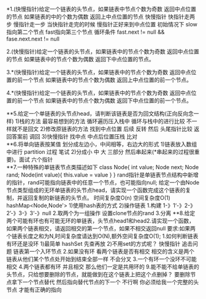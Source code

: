 *1.(快慢指针)给定一个链表的头节点，如果链表中节点个数为奇数 返回中点位置的节点 如果链表的中的个数为偶数 返回上中点位置的节点
    快慢指针 快指针走两步 慢指针走一步 当快指针走完的时候  慢指针正好来到中点位置
    初始情况下 slow指向第二个节点  fast指向第三个节点
    循环条件 fast.next != null && fase.next.next != null 

2.(快慢指针)给定一个链表的头节点，如果链表中的节点个数为奇数 返回中点位置的节点 如果链表中的节点个数为偶数 返回下中点位置的节点。

3.*(快慢指针)给定一个链表的头节点，如果链表中的节点个数为奇数 返回中点位置的前一个节点 如果链表中的节点个数为偶数 返回上中点位置的前一个节点。

4.*(快慢指针)给定一个链表的头节点，如果链表中的节点个数为奇数 返回中点位置的前一个节点 如果链表中的节点个数为偶数 返回下中点位置的前一个节点。
 
**5.给定一个单链表的头节点head，请判断该链表是否为回文结构(正向反向念一样)
    1)栈的方法 最容易想到的方法 循环遍历压入栈中 循环与栈中的进行比较 不一样就不是回文 
    2)修改原链表的方法 找到中点位置  后续 反转 然后 头尾指针比较  返回答案前 调回 
    3)快慢指针 找中点 中点后位置压栈 比对  
**6.将单向链表按某值 划分成左边小，中间相等，右边大的形式
    1)链表放入数组中进行 partition 过程 笔试
    2)分成小 中 大 三部分 然后串起来(*串起来的过程很重要)。面试
        六个指针   
**7.一种特殊的单链表节点类描述如下
    class Node{
        int value;
        Node next;
        Node rand;
        Node(int value){
            this.value = value
        }
    }
    rand指针是单链表节点结构中新增的指针，rand可能指向链表中的任意一个节点，也可能指向null;
    给定一个由Node节点类型组成的无环单链表的头节点head，请实现一个函数完成这个链表的复制，并返回复制的新链表的头节点。
    时间复杂度O(n) 空间复杂度O(1)   hashMap<Node,Node'>
    1)使用hash表的方式
    2)操作链表 
        1.构建 1-》1‘-》2-》2’-》3-》3‘-》null
        2.取两个为一组操作 设置clone节点的rand
        3.分离
**8.给定两个可能有环也有可能无环的单链表，头节点head1和head2.请实现一个函数，如果两个链表相交，请返回相交的第一个节点，如果不相交返回null
要求:如果两个链表长度之和为N,时间复杂度请达到O(N),额外空间复杂度O(1);
    1.如何判断链表有环还是没环
        1)最简单 hashSet 先查再放
        2)不用set的方式呢？ 快慢指针 追击问题 链表第一个入环节点 
    2.如果没有环 看两个链表是否有相交 相交的含义是两个链表从他们某个节点处开始到结束全部一样 不会分叉
    3.一个有环一个没环不可能相交
    4.两个链表都有环  并且相交 那么他们一定是共用环的
9.能不能不给单链表的头节点，只给想要删除的节点，就能做到在这个链表上把这个点删掉？
    要删除节点拿下一个节点替代 然后指向替代节点的下一个   不行啊 你必须给我一个完整的头节点 才能有正确的指向